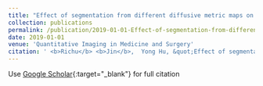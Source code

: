 ```yaml
---
title: "Effect of segmentation from different diffusive metric maps on diffusion tensor imaging analysis of the cervical spinal cord"
collection: publications
permalink: /publication/2019-01-01-Effect-of-segmentation-from-different-diffusive-metric-maps-on-diffusion-tensor-imaging-analysis-of-the-cervical-spinal-cord
date: 2019-01-01
venue: 'Quantitative Imaging in Medicine and Surgery'
citation: ' <b>Richu</b> <b>Jin</b>,  Yong Hu, &quot;Effect of segmentation from different diffusive metric maps on diffusion tensor imaging analysis of the cervical spinal cord.&quot; Quantitative Imaging in Medicine and Surgery, 2019.'
---
```

Use [Google Scholar](https://scholar.google.com/scholar?q=Effect+of+segmentation+from+different+diffusive+metric+maps+on+diffusion+tensor+imaging+analysis+of+the+cervical+spinal+cord){:target="_blank"} for full citation